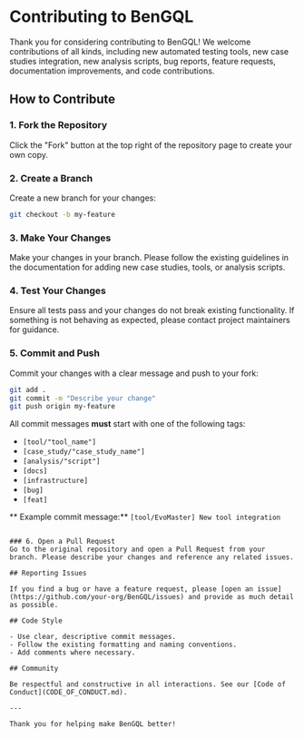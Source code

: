 # Contributing to BenGQL

Thank you for considering contributing to BenGQL!
We welcome contributions of all kinds, including new automated testing tools, new case studies integration, new analysis scripts, bug reports, feature requests, documentation improvements, and code contributions.

## How to Contribute

### 1. Fork the Repository
Click the "Fork" button at the top right of the repository page to create your own copy.

### 2. Create a Branch
Create a new branch for your changes:
```bash
git checkout -b my-feature
```

### 3. Make Your Changes
Make your changes in your branch.
Please follow the existing guidelines in the documentation for adding new case studies, tools, or analysis scripts.

### 4. Test Your Changes
Ensure all tests pass and your changes do not break existing functionality.
If something is not behaving as expected, please contact project maintainers for guidance.

### 5. Commit and Push
Commit your changes with a clear message and push to your fork:
```bash
git add .
git commit -m "Describe your change"
git push origin my-feature
```

All commit messages **must** start with one of the following tags:

- `[tool/"tool_name"]`
- `[case_study/"case_study_name"]`
- `[analysis/"script"]`
- `[docs]`
- `[infrastructure]`
- `[bug]`
- `[feat]`

** Example commit message:**
```[tool/EvoMaster] New tool integration```
```

### 6. Open a Pull Request
Go to the original repository and open a Pull Request from your branch. Please describe your changes and reference any related issues.

## Reporting Issues

If you find a bug or have a feature request, please [open an issue](https://github.com/your-org/BenGQL/issues) and provide as much detail as possible.

## Code Style

- Use clear, descriptive commit messages.
- Follow the existing formatting and naming conventions.
- Add comments where necessary.

## Community

Be respectful and constructive in all interactions. See our [Code of Conduct](CODE_OF_CONDUCT.md).

---

Thank you for helping make BenGQL better!